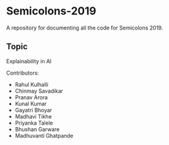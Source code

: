 # Semicolons-2019
A repository for documenting all the code for Semicolons 2019.

## Topic
Explainability in AI

Contributors:
 - Rahul Kulhalli
 - Chinmay Savadikar
 - Pranav Arora
 - Kunal Kumar
 - Gayatri Bhoyar
 - Madhavi Tikhe
 - Priyanka Talele
 - Bhushan Garware
 - Madhuvanti Ghatpande
